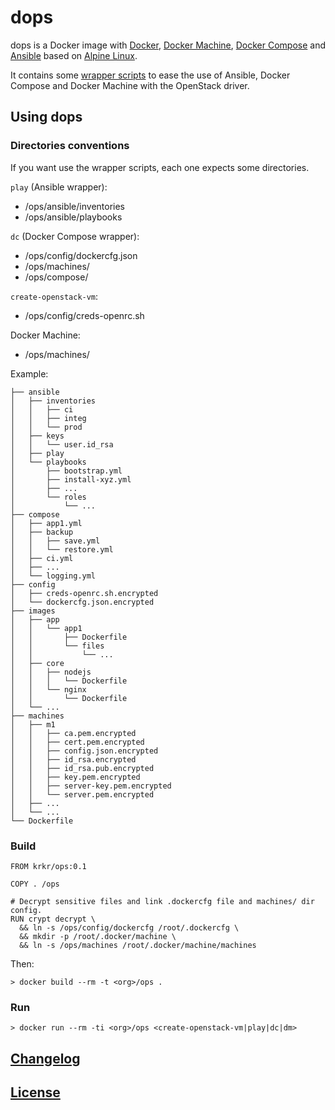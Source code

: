 # dops

dops is a Docker image with [Docker](https://docs.docker.com), [Docker Machine](https://docs.docker.com/machine/),
[Docker Compose](https://docs.docker.com/compose/) and [Ansible](docs.ansible.com) based on 
[Alpine Linux](https://www.alpinelinux.org).

It contains some [wrapper scripts](bin) to ease the use of Ansible, Docker Compose and Docker Machine with the OpenStack driver.

## Using dops

### Directories conventions

If you want use the wrapper scripts, each one expects some directories.

`play` (Ansible wrapper):

  - /ops/ansible/inventories
  - /ops/ansible/playbooks

`dc` (Docker Compose wrapper):

  - /ops/config/dockercfg.json
  - /ops/machines/
  - /ops/compose/

`create-openstack-vm`:

  - /ops/config/creds-openrc.sh

Docker Machine:

  - /ops/machines/

Example:

    ├── ansible
    │   ├── inventories
    │   │   ├── ci
    │   │   ├── integ
    │   │   └── prod
    │   ├── keys
    │   │   └── user.id_rsa
    │   ├── play
    │   └── playbooks
    │       ├── bootstrap.yml
    │       ├── install-xyz.yml
    │       ├── ...
    │       └── roles
    │           └── ...
    ├── compose
    │   ├── app1.yml
    │   ├── backup
    │   │   ├── save.yml
    │   │   └── restore.yml
    │   ├── ci.yml
    │   ├── ...
    │   └── logging.yml
    ├── config
    │   ├── creds-openrc.sh.encrypted
    │   └── dockercfg.json.encrypted
    ├── images
    │   ├── app
    │   │   └── app1
    │   │       ├── Dockerfile
    │   │       └── files
    │   │           └── ...
    │   ├── core
    │   │   ├── nodejs
    │   │   │   └── Dockerfile
    │   │   └── nginx
    │   │       └── Dockerfile
    │   └── ...
    ├── machines
    │   ├── m1
    │   │   ├── ca.pem.encrypted
    │   │   ├── cert.pem.encrypted
    │   │   ├── config.json.encrypted
    │   │   ├── id_rsa.encrypted
    │   │   ├── id_rsa.pub.encrypted
    │   │   ├── key.pem.encrypted
    │   │   ├── server-key.pem.encrypted
    │   │   └── server.pem.encrypted
    │   ├── ...
    │   └── ...
    └── Dockerfile

### Build

    FROM krkr/ops:0.1

    COPY . /ops

    # Decrypt sensitive files and link .dockercfg file and machines/ dir config.
    RUN crypt decrypt \
      && ln -s /ops/config/dockercfg /root/.dockercfg \
      && mkdir -p /root/.docker/machine \
      && ln -s /ops/machines /root/.docker/machine/machines

Then:

    > docker build --rm -t <org>/ops .

### Run

    > docker run --rm -ti <org>/ops <create-openstack-vm|play|dc|dm>

## [Changelog](CHANGELOG.md)

## [License](LICENSE)

